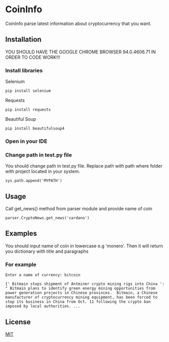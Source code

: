 # CoinInfo
CoinInfo parse latest information about cryptocurrency that you want.

## Installation
YOU SHOULD HAVE THE GOOGLE CHROME BROWSER  94.0.4606.71 IN ORDER TO CODE WORK!!!
### Install libraries
Selenium
```
pip install selenium
```
Requests
```
pip install requests
```
Beautiful Soup
```
pip install beautifulsoup4
```
### Open in your IDE
### Change path in test.py file
You should change path in test.py file. Replace path with path where folder with project located in your system.
```
sys.path.append('MYPATH')
```

## Usage
Call get_news() method from parser module and provide name of coin
```
parser.CryptoNews.get_news('cardano')
```

## Examples
You should input name of coin in lowercase e.g 'monero'.
Then it will return you dictionary with title and paragraphs
### For example
```
Enter a name of currency: bitcoin

{' Bitmain stops shipment of Antminer crypto mining rigs into China ': " Bitmain plans to identify green energy mining opportunities from power generation projects in Chinese provinces.  Bitmain, a Chinese manufacturer of cryptocurrency mining equipment, has been forced to stop its business in China from Oct. 11 following the crypto ban imposed by local authorities. ...
```
## License

[MIT](https://choosealicense.com/licenses/mit/)
